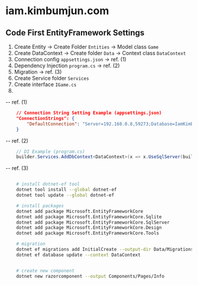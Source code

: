 # iam.kimbumjun.com

## Code First EntityFramework Settings

1. Create Entity -> Create Folder `Entities` -> Model class `Game`
2. Create DataContext -> Create folder `Data` -> Context class `DataContext`
3. Connection config `appsettings.json` -> ref. (1)
4. Dependency Injection `program.cs` -> ref. (2)
5. Migration -> ref. (3)
6. Create Service folder `Services`
7. Create interface `IGame.cs`
8.

-- ref. (1)

```json
    // Connection String Setting Example (appsettings.json)
    "ConnectionStrings": {
        "DefaultConnection": "Server=192.168.0.8,59273;Database=IamKimBumJunCom;User ID=IamKimBumJunCom;Password=<비밀#번호>;TrustServerCertificate=True"
    }

```

-- ref. (2)

```cs
    // DI Example (program.cs)
    builder.Services.AddDbContext<DataContext>(x => x.UseSqlServer(builder.Configuration.GetConnectionString("DefaultConnection")));

```

-- ref. (3)

```bash

    # install dotnet-ef tool
    dotnet tool install --global dotnet-ef
    dotnet tool update --global dotnet-ef

    # install packages
    dotnet add package Microsoft.EntityFrameworkCore
    dotnet add package Microsoft.EntityFrameworkCore.Sqlite
    dotnet add package Microsoft.EntityFrameworkCore.SqlServer
    dotnet add package Microsoft.EntityFrameworkCore.Design
    dotnet add package Microsoft.EntityFrameworkCore.Tools

    # migration
    dotnet ef migrations add InitialCreate --output-dir Data/Migrations
    dotnet ef database update --context DataContext


    # create new component
    dotnet new razorcomponent --output Components/Pages/Info


```
